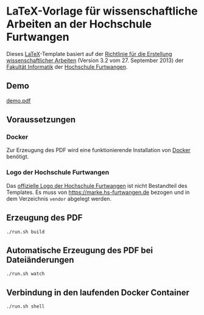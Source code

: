 # LaTeX-Vorlage für wissenschaftliche Arbeiten an der Hochschule Furtwangen
Dieses [LaTeX](https://www.latex-project.org)-Template basiert auf der [Richtlinie für die Erstellung
wissenschaftlicher Arbeiten](http://www.hs-furtwangen.de/fileadmin/user_upload/Fakultaet_IN/Dokumente/Abschlussarbeiten/RichtlinienWissenschaftlicheArbeiten.pdf) (Version 3.2 vom 27. September 2013) der [Fakultät Informatik](http://www.hs-furtwangen.de/studierende/fakultaeten/informatik.html) der [Hochschule Furtwangen](http://www.hs-furtwangen.de).

## Demo
[demo.pdf](demo.pdf)


## Voraussetzungen

### Docker
Zur Erzeugung des PDF wird eine funktionierende Installation von [Docker](https://docs.docker.com/engine/installation/) benötigt.

### Logo der Hochschule Furtwangen
Das [offizielle Logo der Hochschule Furtwangen](https://marke.hs-furtwangen.de/fileadmin/user_upload/Print/HFU_logos/Logo_HFU_rz_4c.jpg) ist nicht Bestandteil des Templates.
Es muss von https://marke.hs-furtwangen.de bezogen und in dem Verzeichnis `vendor` abgelegt werden.

## Erzeugung des PDF
`./run.sh build`

## Automatische Erzeugung des PDF bei Dateiänderungen
`./run.sh watch`

## Verbindung in den laufenden Docker Container
`./run.sh shell`
